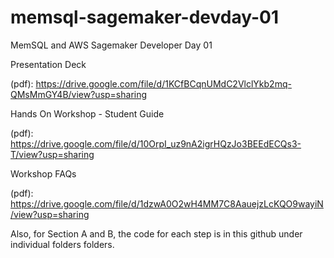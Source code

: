 # memsql-sagemaker-devday-01
MemSQL and AWS Sagemaker Developer Day 01

Presentation Deck 

(pdf): https://drive.google.com/file/d/1KCfBCqnUMdC2VlclYkb2mq-QMsMmGY4B/view?usp=sharing

Hands On Workshop - Student Guide

(pdf): https://drive.google.com/file/d/10OrpI_uz9nA2igrHQzJo3BEEdECQs3-T/view?usp=sharing

Workshop FAQs

(pdf): https://drive.google.com/file/d/1dzwA0O2wH4MM7C8AauejzLcKQO9wayiN/view?usp=sharing


Also, for Section A and B, the code for each step is in this github under individual folders folders.

